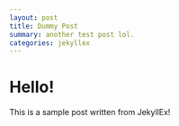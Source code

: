 ```yaml
---
layout: post
title: Dummy Post
summary: another test post lol. 
categories: jekyllex
---
```


# Hello! 

This is a sample post written from JekyllEx! 